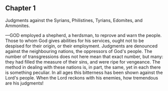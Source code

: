 ## Chapter 1

Judgments against the Syrians, Philistines, Tyrians, Edomites, and Ammonites.

—GOD employed a shepherd, a herdsman, to reprove and warn the people. Those to whom God gives abilities for his services, ought not to be despised for their origin, or their employment. Judgments are denounced against the neighbouring nations, the oppressors of God's people. The number of transgressions does not here mean that exact number, but many: they had filled the measure of their sins, and were ripe for vengeance. The method in dealing with these nations is, in part, the same, yet in each there is something peculiar. In all ages this bitterness has been shown against the Lord's people. When the Lord reckons with his enemies, how tremendous are his judgments!


